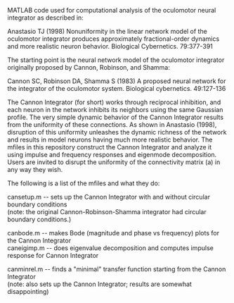 MATLAB code used for computational analysis of the oculomotor neural integrator as described in:  

Anastasio TJ (1998) Nonuniformity in the linear network model of the oculomotor integrator produces approximately fractional-order dynamics and more realistic neuron behavior. Biological Cybernetics. 79:377-391  

The starting point is the neural network model of the oculomotor integrator originally proposed by Cannon, Robinson, and Shamma:  

Cannon SC, Robinson DA, Shamma S (1983) A proposed neural network for the integrator of the oculomotor system. Biological cybernetics. 49:127-136

The Cannon Integrator (for short) works through reciprocal inhibition, and each neuron in the network inhibits its neighbors using the same Gaussian profile. The very simple dynamic behavior of the Cannon Integrator results from the uniformity of these connections. As shown in Anastasio (1998), disruption of this uniformity unleashes the dynamic richness of the network and results in model neurons having much more realistic behavior. The mfiles in this repository construct the Cannon Integrator and analyze it using impulse and frequency responses and eigenmode decomposition. Users are invited to disrupt the uniformity of the connectivity matrix (a) in any way they wish.  

The following is a list of the mfiles and what they do:  

cansetup.m -- sets up the Cannon Integrator with and without circular boundary conditions  
(note: the original Cannon-Robinson-Shamma integrator had circular boundary conditions.)  

canbode.m -- makes Bode (magnitude and phase vs frequency) plots for the Cannon Integrator  
caneigimp.m -- does eigenvalue decomposition and computes impulse response for Cannon Integrator  

canminrel.m -- finds a "minimal" transfer function starting from the Cannon Integrator  
(note: also sets up the Cannon Integrator; results are somewhat disappointing)  






